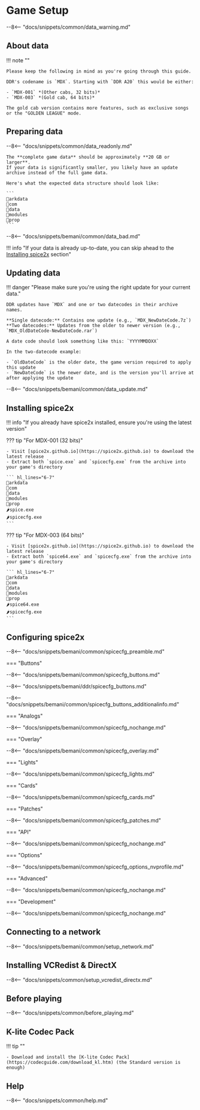 # Game Setup

--8<-- "docs/snippets/common/data_warning.md"

## About data

!!! note ""

    Please keep the following in mind as you're going through this guide.  

    DDR's codename is `MDX`. Starting with `DDR A20` this would be either:

    - `MDX-001` *(Other cabs, 32 bits)*
    - `MDX-003` *(Gold cab, 64 bits)*

    The gold cab version contains more features, such as exclusive songs or the "GOLDEN LEAGUE" mode.

## Preparing data

--8<-- "docs/snippets/common/data_readonly.md"

    The **complete game data** should be approximately **20 GB or larger**.  
    If your data is significantly smaller, you likely have an update archive instead of the full game data.

    Here's what the expected data structure should look like: 

    ```
    📂arkdata
    📂com
    📂data
    📂modules
    📂prop
    ```

--8<-- "docs/snippets/bemani/common/data_bad.md"

!!! info "If your data is already up-to-date, you can skip ahead to the [Installing spice2x](#installing-spice2x) section"

## Updating data

!!! danger "Please make sure you're using the right update for your current data."

    DDR updates have `MDX` and one or two datecodes in their archive names.

    **Single datecode:** Contains one update (e.g., `MDX_NewDateCode.7z`)  
    **Two datecodes:** Updates from the older to newer version (e.g., `MDX_OldDateCode-NewDateCode.rar`)

    A date code should look something like this: `YYYYMMDDXX`

    In the two-datecode example:

    - `OldDateCode` is the older date, the game version required to apply this update
    - `NewDateCode` is the newer date, and is the version you'll arrive at after applying the update

--8<-- "docs/snippets/bemani/common/data_update.md"

## Installing spice2x

!!! info "If you already have spice2x installed, ensure you're using the latest version"

??? tip "For MDX-001 (32 bits)"

    - Visit [spice2x.github.io](https://spice2x.github.io) to download the latest release
    - Extract both `spice.exe` and `spicecfg.exe` from the archive into your game's directory
  
    ``` hl_lines="6-7"
    📂arkdata
    📂com
    📂data
    📂modules
    📂prop
    🌶️spice.exe
    🌶️spicecfg.exe
    ```

??? tip "For MDX-003 (64 bits)"

    - Visit [spice2x.github.io](https://spice2x.github.io) to download the latest release
    - Extract both `spice64.exe` and `spicecfg.exe` from the archive into your game's directory
  
    ``` hl_lines="6-7"
    📂arkdata
    📂com
    📂data
    📂modules
    📂prop
    🌶️spice64.exe
    🌶️spicecfg.exe
    ```

## Configuring spice2x

--8<-- "docs/snippets/bemani/common/spicecfg_preamble.md"

=== "Buttons"

--8<-- "docs/snippets/bemani/common/spicecfg_buttons.md"

--8<-- "docs/snippets/bemani/ddr/spicecfg_buttons.md"

--8<-- "docs/snippets/bemani/common/spicecfg_buttons_additionalinfo.md"
  
=== "Analogs"

--8<-- "docs/snippets/bemani/common/spicecfg_nochange.md"

=== "Overlay"

--8<-- "docs/snippets/bemani/common/spicecfg_overlay.md"

=== "Lights"

--8<-- "docs/snippets/bemani/common/spicecfg_lights.md"

=== "Cards"

--8<-- "docs/snippets/bemani/common/spicecfg_cards.md"

=== "Patches"

--8<-- "docs/snippets/bemani/common/spicecfg_patches.md"

=== "API"

--8<-- "docs/snippets/bemani/common/spicecfg_nochange.md"

=== "Options"

--8<-- "docs/snippets/bemani/common/spicecfg_options_nvprofile.md"

=== "Advanced"

--8<-- "docs/snippets/bemani/common/spicecfg_nochange.md"

=== "Development"

--8<-- "docs/snippets/bemani/common/spicecfg_nochange.md"

## Connecting to a network

--8<-- "docs/snippets/bemani/common/setup_network.md"


## Installing VCRedist & DirectX

--8<-- "docs/snippets/common/setup_vcredist_directx.md"

## Before playing

--8<-- "docs/snippets/common/before_playing.md"

## K-lite Codec Pack

!!! tip ""    

    - Download and install the [K-lite Codec Pack](https://codecguide.com/download_kl.htm) (the Standard version is enough)

## Help

--8<-- "docs/snippets/common/help.md"